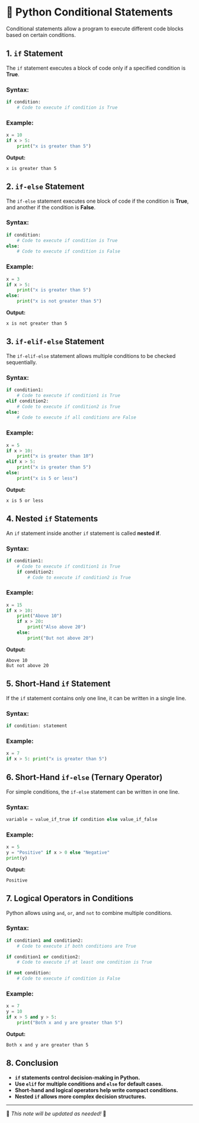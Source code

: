 # 📌 Python Conditional Statements

Conditional statements allow a program to execute different code blocks based on certain conditions.

## 1. `if` Statement
The `if` statement executes a block of code only if a specified condition is **True**.

### Syntax:
```python
if condition:
    # Code to execute if condition is True
```

### Example:
```python
x = 10
if x > 5:
    print("x is greater than 5")
```
**Output:**
```
x is greater than 5
```

## 2. `if-else` Statement
The `if-else` statement executes one block of code if the condition is **True**, and another if the condition is **False**.

### Syntax:
```python
if condition:
    # Code to execute if condition is True
else:
    # Code to execute if condition is False
```

### Example:
```python
x = 3
if x > 5:
    print("x is greater than 5")
else:
    print("x is not greater than 5")
```
**Output:**
```
x is not greater than 5
```

## 3. `if-elif-else` Statement
The `if-elif-else` statement allows multiple conditions to be checked sequentially.

### Syntax:
```python
if condition1:
    # Code to execute if condition1 is True
elif condition2:
    # Code to execute if condition2 is True
else:
    # Code to execute if all conditions are False
```

### Example:
```python
x = 5
if x > 10:
    print("x is greater than 10")
elif x > 5:
    print("x is greater than 5")
else:
    print("x is 5 or less")
```
**Output:**
```
x is 5 or less
```

## 4. Nested `if` Statements
An `if` statement inside another `if` statement is called **nested if**.

### Syntax:
```python
if condition1:
    # Code to execute if condition1 is True
    if condition2:
        # Code to execute if condition2 is True
```

### Example:
```python
x = 15
if x > 10:
    print("Above 10")
    if x > 20:
        print("Also above 20")
    else:
        print("But not above 20")
```
**Output:**
```
Above 10
But not above 20
```

## 5. Short-Hand `if` Statement
If the `if` statement contains only one line, it can be written in a single line.

### Syntax:
```python
if condition: statement
```

### Example:
```python
x = 7
if x > 5: print("x is greater than 5")
```

## 6. Short-Hand `if-else` (Ternary Operator)
For simple conditions, the `if-else` statement can be written in one line.

### Syntax:
```python
variable = value_if_true if condition else value_if_false
```

### Example:
```python
x = 5
y = "Positive" if x > 0 else "Negative"
print(y)
```
**Output:**
```
Positive
```

## 7. Logical Operators in Conditions
Python allows using `and`, `or`, and `not` to combine multiple conditions.

### Syntax:
```python
if condition1 and condition2:
    # Code to execute if both conditions are True

if condition1 or condition2:
    # Code to execute if at least one condition is True

if not condition:
    # Code to execute if condition is False
```

### Example:
```python
x = 7
y = 10
if x > 5 and y > 5:
    print("Both x and y are greater than 5")
```
**Output:**
```
Both x and y are greater than 5
```

## 8. Conclusion
- **`if` statements control decision-making in Python.**
- **Use `elif` for multiple conditions and `else` for default cases.**
- **Short-hand and logical operators help write compact conditions.**
- **Nested `if` allows more complex decision structures.**

---
📌 *This note will be updated as needed!* 🚀

